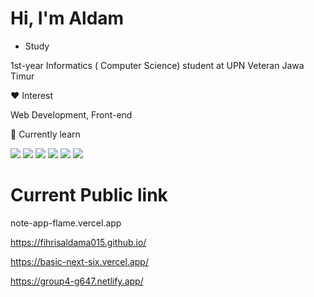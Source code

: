 # Hi, I'm Aldam

 -  Study

1st-year Informatics ( Computer Science) student at UPN Veteran Jawa Timur

❤️ Interest

Web Development, Front-end

📖 Currently learn

![](http://img.shields.io/badge/-Firebase-black?logo=firebase&style=flat&logoColor=orange&color=FFFFFF)
![](http://img.shields.io/badge/-TailwindCSS-white?logo=tailwindcss&style=flat&logoColor=white&color=3B82F6)
![](http://img.shields.io/badge/-JavaScript-white?logo=javascript&style=flat&logoColor=black&color=F7DF1E)
![](http://img.shields.io/badge/-TypeScript-white?logo=typescript&style=flat&logoColor=white&color=3178C6)
![](http://img.shields.io/badge/-React-white?logo=react&style=flat&logoColor=black&color=61DAFB)
![](http://img.shields.io/badge/-Next.js-white?logo=next.js&style=flat&logoColor=white&color=000000)

# Current Public link
note-app-flame.vercel.app

https://fihrisaldama015.github.io/

https://basic-next-six.vercel.app/

https://group4-g647.netlify.app/
<!---
fihrisaldama015/fihrisaldama015 is a ✨ special ✨ repository because its `README.md` (this file) appears on your GitHub profile.
You can click the Preview link to take a look at your changes.
--->
